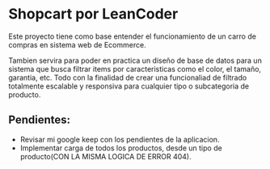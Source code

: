 # Shopcart por LeanCoder

Este proyecto tiene como base entender el funcionamiento de un carro de compras en sistema web de Ecommerce. 

Tambien servira para poder en practica un diseño de base de datos para un sistema que busca filtrar items por caracteristicas como el color, el tamaño, garantia, etc. Todo con la finalidad de crear una funcionaliad de filtrado totalmente escalable y responsiva para cualquier tipo o subcategoria de producto.

## Pendientes:

- Revisar mi google keep con los pendientes de la aplicacion.
- Implementar carga de todos los productos, desde un tipo de producto(CON LA MISMA LOGICA DE ERROR 404).